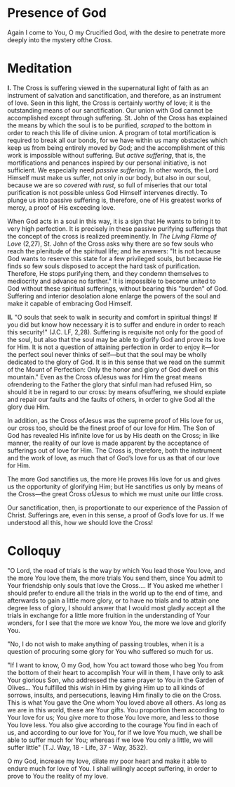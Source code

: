 # Presence of God

Again I come to You, O my Crucified God, with the desire to penetrate more deeply into the mystery ofthe Cross.

# Meditation

**I.** The Cross is suffering viewed in the supernatural light of faith as an instrument of salvation and sanctification, and therefore, as an instrument of love. Seen in this light, the Cross is certainly worthy of love; it is the outstanding means of our sanctification. Our union with God cannot be accomplished except through suffering. St. John of the Cross has explained the means by which the soul is to be purified, *scraped* to the bottom in order to reach this life of divine union. A program of total mortification is required to break all our bonds, for we have within us many obstacles which keep us from being entirely moved by God; and the accomplishment of this work is impossible without suffering. But *active suffering*, that is, the mortifications and penances inspired by our personal initiative, is not sufficient. We especially need *passive suffering*. In other words, the Lord Himself must make us suffer, not only in our body, but also in our soul, because we are so *covered with rust*, so full of miseries that our total purification is not possible unless God Himself intervenes directly. To plunge us into passive suffering is, therefore, one of His greatest works of mercy, a proof of His exceeding love.

When God acts in a soul in this way, it is a sign that He wants to bring it to very high perfection. It is precisely in these passive purifying sufferings that the concept of the cross is realized preeminently. In *The Living Flame of Love* (2,27), St. John of the Cross asks why there are so few souls who reach the plenitude of the spiritual life; and he answers: "It is not because God wants to reserve this state for a few privileged souls, but because He finds so few souls disposed to accept the hard task of purification. Therefore, He stops purifying them, and they condemn themselves to mediocrity and advance no farther." It is impossible to become united to God without these spiritual sufferings, without bearing this "burden" of God. Suffering and interior desolation alone enlarge the powers of the soul and make it capable of embracing God Himself.

**II.** "O souls that seek to walk in security and comfort in spiritual things! If you did but know how necessary it is to suffer and endure in order to reach this security!" (J.C. LF, 2,28). Suffering is requisite not only for the good of the soul, but also that the soul may be able to glorify God and prove its love for Him. It is not a question of attaining perfection in order to enjoy it—for the perfect soul never thinks of self—but that the soul may be wholly dedicated to the glory of God. It is in this sense that we read on the summit of the Mount of Perfection: Only the honor and glory of God dwell on this mountain." Even as the Cross ofJesus was for Him the great means ofrendering to the Father the glory that sinful man had refused Him, so should it be in regard to our cross: by means ofsuffering, we should expiate and repair our faults and the faults of others, in order to give God all the glory due Him.

In addition, as the Cross ofJesus was the supreme proof of His love for us, our cross too, should be the finest proof of our love for Him. The Son of God has revealed His infinite love for us by His death on the Cross; in like manner, the reality of our love is made apparent by the acceptance of sufferings out of love for Him. The Cross is, therefore, both the instrument and the work of love, as much that of God’s love for us as that of our love for Him.

The more God sanctifies us, the more He proves His love for us and gives us the opportunity of glorifying Him; but He sanctifies us only by means of the Cross—the great Cross ofJesus to which we must unite our little cross.

Our sanctification, then, is proportionate to our experience of the Passion of Christ. Sufferings are, even in this sense, a proof of God’s love for us. If we understood all this, how we should love the Cross!

# Colloquy

"O Lord, the road of trials is the way by which You lead those You love, and the more You love them, the more trials You send them, since You admit to Your friendship only souls that love the Cross.... If You asked me whether I should prefer to endure all the trials in the world up to the end of time, and afterwards to gain a little more glory, or to have no trials and to attain one degree less of glory, I should answer that I would most gladly accept all the trials in exchange for a little more fruition in the understanding of Your wonders, for I see that the more we know You, the more we love and glorify You.

"No, I do not wish to make anything of passing troubles, when it is a question of procuring some glory for You who suffered so much for us.

"If I want to know, O my God, how You act toward those who beg You from the bottom of their heart to accomplish Your will in them, I have only to ask Your glorious Son, who addressed the same prayer to You in the Garden of Olives... You fulfilled this wish in Him by giving Him up to all kinds of sorrows, insults, and persecutions, leaving Him finally to die on the Cross. This is what You gave the One whom You loved above all others. As long as we are in this world, these are Your gifts. You proportion them according to Your love for us; You give more to those You love more, and less to those You love less. You also give according to the courage You find in each of us, and according to our love for You, for if we love You much, we shall be able to suffer much for You; whereas if we love You only a little, we will suffer little" (T.J. Way, 18 - Life, 37 - Way, 3532).

O my God, increase my love, dilate my poor heart and make it able to endure much for love of You. I shall willingly accept suffering, in order to prove to You the reality of my love.
